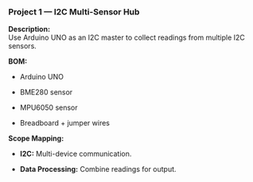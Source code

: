 ### **Project 1 — I2C Multi-Sensor Hub**

**Description:**  
Use Arduino UNO as an I2C master to collect readings from multiple I2C sensors.

**BOM:**

- Arduino UNO
    
- BME280 sensor
    
- MPU6050 sensor
    
- Breadboard + jumper wires
    

**Scope Mapping:**

- **I2C:** Multi-device communication.
    
- **Data Processing:** Combine readings for output.